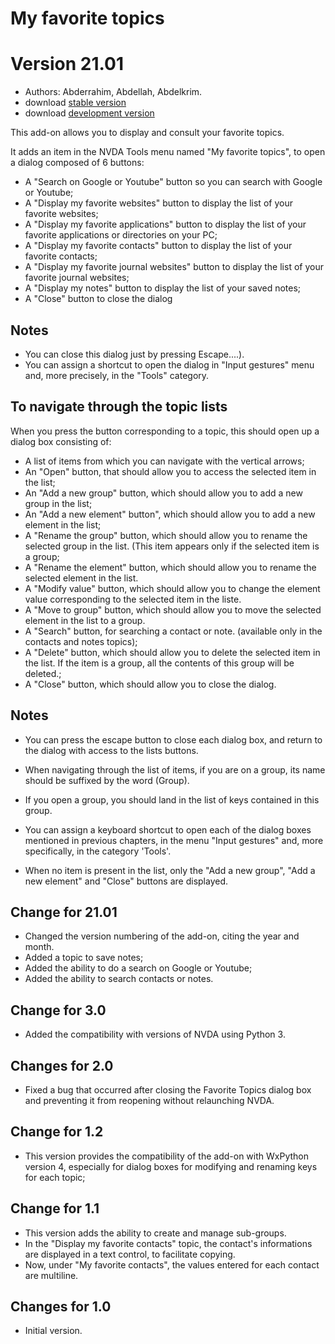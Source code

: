 # My favorite topics #
# Version 21.01 #

* Authors: Abderrahim, Abdellah, Abdelkrim.
* download [stable version](https://github.com/abdel792/myFavoriteTopics/releases/download/v21.01/myFavoriteTopics-21.01.nvda-addon)
* download [development version](https://github.com/abdel792/myFavoriteTopics/releases/download/v21.01-dev/myFavoriteTopics-21.01-dev.nvda-addon)

This add-on allows you to display and consult your favorite topics.

It adds an item in the NVDA Tools menu named "My favorite topics", to open a dialog composed of 6 buttons:

* A "Search on Google or Youtube" button so you can search with Google or Youtube;
* A "Display my favorite websites" button to display the list of your favorite websites;
* A "Display my favorite applications" button to display the list of your favorite applications or directories on your PC;
* A "Display my favorite contacts" button to display the list of your favorite contacts;
* A "Display my favorite journal websites" button to display the list of your favorite journal websites;
* A "Display my notes" button to display the list of your saved notes;
* A "Close" button to close the dialog

## Notes ##

* You can close this dialog just by pressing Escape....).
* You can assign a shortcut to open the dialog in "Input gestures" menu and, more precisely, in the "Tools" category.

## To navigate through the topic lists ##

When you press the button corresponding to a topic, this should open up a dialog box consisting of:

* A list of items from which you can navigate with the vertical arrows;
* An "Open" button, that should allow you to access the selected item in the list;
* An "Add a new group" button, which should allow you to add a new group in the list;
* An "Add a new element" button", which should allow you to add a new element in the list;
* A "Rename the group" button, which should allow you to rename the selected group in the list. (This item appears only if the selected item is a group;
* A "Rename the element" button, which should allow you to rename the selected element in the list.
* A "Modify value" button, which should allow you to change the element value corresponding to the selected item in the liste.
* A "Move to group" button, which should allow you to move the selected element in the list to a group.
* A "Search" button, for searching a contact or note. (available only in the contacts and notes topics);
* A "Delete" button, which should allow you to delete the selected item in the list. If the item is a group, all the contents of this group will be deleted.;
* A "Close" button, which should allow you to close the dialog.

## Notes ##

* You can press the escape button to close each dialog box, and return to the dialog with access to the lists buttons.
* When navigating through the list of items, if you are on a group, its name should be suffixed by the word (Group).
* If you open a group, you should land in the list of keys contained in this group.

* You can assign a keyboard shortcut to open each of the dialog boxes mentioned in previous chapters, in the menu "Input gestures" and, more specifically, in the category 'Tools'.
* When no item is present in the list, only the "Add a new group", "Add a new element" and "Close" buttons are displayed.

## Change for 21.01 ##

* Changed the version numbering of the add-on, citing the year and month.
* Added a topic to save notes;
* Added the ability to do a search on Google or Youtube;
* Added the ability to search contacts or notes.

## Change for 3.0 ##

* Added the compatibility with versions of NVDA using Python 3.

## Changes for 2.0 ##

* Fixed a bug that occurred after closing the Favorite Topics dialog box and preventing it from reopening without relaunching NVDA.

## Change for 1.2 ##

* This version provides the compatibility of the add-on with WxPython version 4, especially for dialog boxes for modifying and renaming keys for each topic;

## Change for 1.1 ##

* This version adds the ability to create and manage sub-groups.
* In the "Display my favorite contacts" topic, the contact's informations are displayed in a text control, to facilitate copying.
* Now, under "My favorite contacts", the values entered for each contact are multiline.

## Changes for 1.0 ##

* Initial version.
